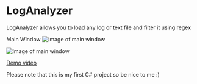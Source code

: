 LogAnalyzer
==========

LogAnalyzer allows you to load any log or text file and filter it using regex

Main Window
![Image of main window](http://i.imgur.com/gnQjIVV.png)

![Image of main window](http://i.imgur.com/aWmDCPi.png)

[Demo video](http://zippy.gfycat.com/OddballShallowAfricangroundhornbill.gif)

Please note that this is my first C# project so be nice to me :)
